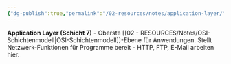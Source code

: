 ```yaml
---
{"dg-publish":true,"permalink":"/02-resources/notes/application-layer/","tags":["osi/layer7","anwendung/schnittstelle"],"noteIcon":"","updated":"2025-08-28T20:50:25.000+02:00"}
---
```



**Application Layer (Schicht 7)** - Oberste [[02 - RESOURCES/Notes/OSI-Schichtenmodell\|OSI-Schichtenmodell]]-Ebene für Anwendungen.
Stellt Netzwerk-Funktionen für Programme bereit - HTTP, FTP, E-Mail arbeiten hier.